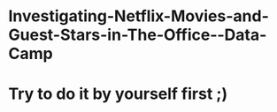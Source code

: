 # Investigating-Netflix-Movies-and-Guest-Stars-in-The-Office--Data-Camp
# Try to do it by yourself first ;)
